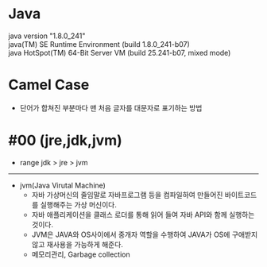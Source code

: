 Java
====

java version "1.8.0_241"   
java(TM) SE Runtime Environment (build 1.8.0_241-b07)   
java HotSpot(TM) 64-Bit Server VM (build 25.241-b07, mixed mode)

# Camel Case 
- 단어가 합쳐진 부분마다 맨 처음 글자를 대문자로 표기하는 방법


#00 (jre,jdk,jvm)
=================

* range jdk > jre > jvm
- - - 
* jvm(Java Virutal Machine)
  * 자바 가상머신의 줄임말로 자바프로그램 등을 컴파일하여 만들어진 바이트코드를 실행해주는 가상 머신이다.
  * 자바 애플리케이션을 클래스 로더를 통해 읽어 들여 자바 API와 함께 실행하는 것이다.
  * JVM은 JAVA와 OS사이에서 중개자 역할을 수행하여 JAVA가 OS에 구애받지 않고 재사용을 가능하게 해준다.
  * 메모리관리, Garbage collection 

